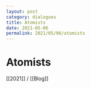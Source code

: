 ```yaml
---
layout: post
category: dialogues
title: Atomists
date: 2021-05-06
permalink: 2021/05/06/atomists
---
```


# Atomists

[[2021]] / [[Blog]]